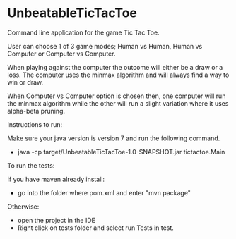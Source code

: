 # UnbeatableTicTacToe

Command line application for the game Tic Tac Toe.

User can choose 1 of 3 game modes; Human vs Human, Human vs Computer
or Computer vs Computer.

When playing against the computer the outcome will either be a draw
or a loss. The computer uses the minmax algorithm and will always
find a way to win or draw.

When Computer vs Computer option is chosen then, one computer
will run the minmax algorithm while the other will run a slight
variation where it uses alpha-beta pruning.

Instructions to run:

Make sure your java version is version 7 and run the following command.

- java -cp target/UnbeatableTicTacToe-1.0-SNAPSHOT.jar tictactoe.Main

To run the tests:

If you have maven already install:  
- go into the folder where pom.xml and enter "mvn package"

Otherwise:
- open the project in the IDE
- Right click on tests folder and select run Tests in test.
